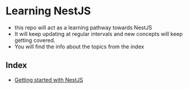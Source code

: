 # Learning NestJS
- this repo will act as a learning pathway towards NestJS
- It will keep updating at regular intervals and new concepts will keep getting covered.
- You will find the info about the topics from the index

## Index

- [Getting started with NestJS](/1GettingStartedWithNestJs/)

